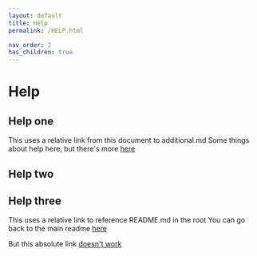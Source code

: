 ```yaml
---
layout: default
title: Help
permalink: /HELP.html

nav_order: 2
has_children: true
---
```

# Help

## Help one

This uses a relative link from this document to additional.md
Some things about help here, but there's more [here](additional.md#section-two)

## Help two

## Help three
This uses a relative link to reference README.md in the root
You can go back to the main readme [here](../../README.md)

But this absolute link [doesn't work](/README.md)
